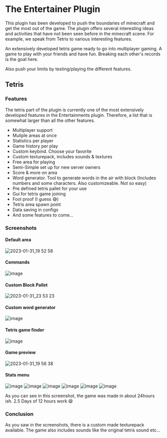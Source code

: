 # The Entertainer Plugin
This plugin has been developed to push the boundaries of minecraft and get the most out of the game. The plugin offers several interesting ideas and activities 
that have not been seen before in the minecraft scene. For example, we speak from Tetris to various interesting features.

An extensively developed tetris game ready to go into multiplayer gaming. A game to play with your friends and have fun.
Breaking each other's records is the goal here.

Also push your limits by testing/playing the different features.

## Tetris
### Features
The tetris part of the plugin is currently one of the most extensively developed features in the Entertainments plugin.
Therefore, a list that is somewhat larger than all the other features.

* Multiplayer support
* Muliple areas at once
* Statistics per player
* Game history per play
* Custom keybind. Choose your favorite
* Custom texturepack, includes sounds & textures
* Free area for playing
* Semi-Simple set up for new server owners
* Score & more on area 
* Word generator. Tool to generate words in the air with block (Includes numbers and some characters. Also customizeable. Not so easy)
* Pre defined tetris pallet for your use
* Gui for tetris game joining
* Fool proof (I guess 😅)
* Tetris area spawn point
* Data saving in configs
* And some features to come...

### Screenshots
#### Default area
![2023-01-31_19 52 58](https://user-images.githubusercontent.com/57497005/215855281-cc75ec55-1b0e-4cf3-bcfb-c9d280bbe3c0.png)

#### Commands
![image](https://user-images.githubusercontent.com/57497005/215855458-1e05274c-4149-490f-9cd2-113de1fd0610.png)

#### Custom Block Pallet
![2023-01-31_23 53 23](https://user-images.githubusercontent.com/57497005/215902268-b5c17426-8612-4946-9259-454d674e8b52.png)

#### Custom word generator
![image](https://user-images.githubusercontent.com/57497005/215855753-9760a5f1-cdc8-4eab-851f-3880afbbb5cd.png)

#### Tetris game finder
![image](https://user-images.githubusercontent.com/57497005/215855883-28664f44-96ab-4f2d-ac5b-9ec1442cb26f.png)

#### Game preview
![2023-01-31_19 56 38](https://user-images.githubusercontent.com/57497005/215856043-584476af-f2a5-4e12-b21c-2988656f65fc.png)

#### Stats menu
![image](https://user-images.githubusercontent.com/57497005/215856524-b9fe7a01-cc55-4a0f-861f-c01b1cf1dffb.png)
![image](https://user-images.githubusercontent.com/57497005/215902559-5771bb3d-db91-46d3-b0fa-3d86c61891aa.png)
![image](https://user-images.githubusercontent.com/57497005/215856622-0054d73c-103a-4a9d-b570-8f49ffc69f36.png)
![image](https://user-images.githubusercontent.com/57497005/215856640-71b99208-93b1-4707-85f7-a1aa319eb7c9.png)
![image](https://user-images.githubusercontent.com/57497005/215902602-3a64e7af-6074-4a9b-ab70-ec4978e5f272.png)
![image](https://user-images.githubusercontent.com/57497005/215902631-04a638c4-f5d5-4fbe-b9b7-177d772fde49.png)

As you can see in this screenshot, the game was made in about 24hours ish. 2.5 Days of 12 hours work 😄

### Conclusion
As you saw in the screenshots, there is a custom made texturepack available. The game also includes sounds like the original tetris sound etc...
